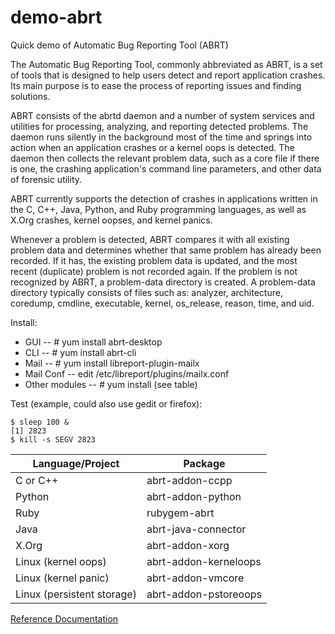 # demo-abrt
Quick demo of Automatic Bug Reporting Tool (ABRT)

The Automatic Bug Reporting Tool, commonly abbreviated as ABRT, is a set of tools that is designed to help users detect and report application crashes. Its main purpose is to ease the process of reporting issues and finding solutions.

ABRT consists of the abrtd daemon and a number of system services and utilities for processing, analyzing, and reporting detected problems. The daemon runs silently in the background most of the time and springs into action when an application crashes or a kernel oops is detected. The daemon then collects the relevant problem data, such as a core file if there is one, the crashing application's command line parameters, and other data of forensic utility.

ABRT currently supports the detection of crashes in applications written in the C, C++, Java, Python, and Ruby programming languages, as well as X.Org crashes, kernel oopses, and kernel panics.

Whenever a problem is detected, ABRT compares it with all existing problem data and determines whether that same problem has already been recorded. If it has, the existing problem data is updated, and the most recent (duplicate) problem is not recorded again. If the problem is not recognized by ABRT, a problem-data directory is created. A problem-data directory typically consists of files such as: analyzer, architecture, coredump, cmdline, executable, kernel, os_release, reason, time, and uid. 

Install:
*	GUI -- # yum install abrt-desktop
*	CLI -- # yum install abrt-cli
*	Mail -- # yum install libreport-plugin-mailx
*	Mail Conf -- edit /etc/libreport/plugins/mailx.conf
*	Other modules -- # yum install (see table)

Test (example, could also use gedit or firefox):
```
$ sleep 100 &
[1] 2823
$ kill -s SEGV 2823
```

Language/Project | Package
------------- | -----------
C or C++ | abrt-addon-ccpp
Python | abrt-addon-python
Ruby | rubygem-abrt
Java | abrt-java-connector
X.Org | abrt-addon-xorg
Linux (kernel oops) | abrt-addon-kerneloops
Linux (kernel panic) | abrt-addon-vmcore
Linux (persistent storage) | abrt-addon-pstoreoops

[Reference Documentation](https://access.redhat.com/documentation/en-us/red_hat_enterprise_linux/7/html/system_administrators_guide/ch-abrt)
